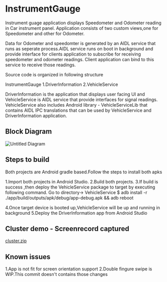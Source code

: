 # InstrumentGauge

Instrument guage application displays Speedometer and Odometer reading in Car instrument panel.
Application consists of two custom views,one for Speedometer and other for Odometer.

Data for Odometer and speedomter is generated by an AIDL service that runs as seperate process.AIDL service runs on boot in background and provide interface for 
clients application to subscribe for receiving speedometer and odometer readings.
Client application can bind to this service to receive those readings.

Source code is organized in following structure

InstrumentGauge
1.DriverInformation
2.VehicleService

DriverInformation is the application that displays user facing UI and VehicleService is AIDL service that provide interfaces for signal readings.
VehicleService also includes Android library - VehicleServiceLib that contains AIDL IPC translations that can be used by VehicleService and DriverInformation application.

## Block Diagram
![Untitled Diagram](https://user-images.githubusercontent.com/20403980/90893600-8f42cd80-e3bf-11ea-9cd2-cd0fef243160.png)

## Steps to build

Both projects are Android gradle based.Follow the steps to install both apks

1.Import both projects in Android Studio.
2.Build both projects.
3.If build is success ,then deploy the VehicleService package to target by executing following command.
  Go to directory-> VehicleService
  $ adb install -r ./app/build/outputs/apk/debug/app-debug.apk && adb reboot
  
 4.Once target device is booted up,VehicleService will be up and running in background
 5.Deploy the DriverInformation app from Android Studio
 
 ## Cluster demo - Screenrecord captured
 [cluster.zip](https://github.com/RenjithRajagopal89/InstrumentGauge/files/5109028/cluster.zip)
 
 ## Known issues
 1.App is not fit for screen orientation support
 2.Double fingure swipe is WIP.This commit doesn't contains those changes
 


